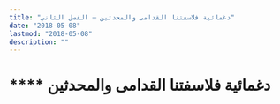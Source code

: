 ```yaml
---
title: "دغمائية فلاسفتنا القدامى والمحدثين – الفصل الثاني"
date: "2018-05-08"
lastmod: "2018-05-08"
description: ""
---
```

# **** **دغمائية** فلاسفتنا القدامى والمحدثين

###